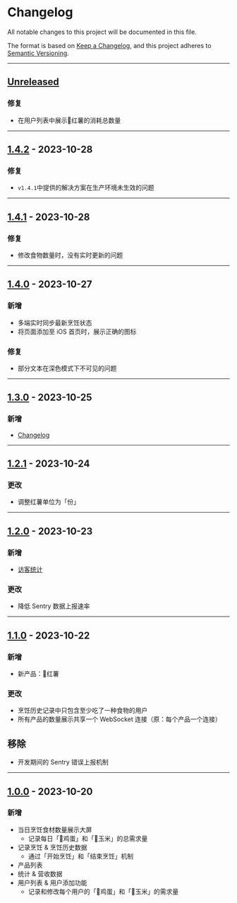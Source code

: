 # Changelog

All notable changes to this project will be documented in this file.

The format is based on [Keep a Changelog](https://keepachangelog.com/en/1.0.0/),
and this project adheres to [Semantic Versioning](https://semver.org/spec/v2.0.0.html).

---

## [Unreleased]

### 修复

- 在用户列表中展示🍠红薯的消耗总数量

---

## [1.4.2] - 2023-10-28

### 修复

- `v1.4.1`中提供的解决方案在生产环境未生效的问题 

---

## [1.4.1] - 2023-10-28

### 修复

- 修改食物数量时，没有实时更新的问题

---

## [1.4.0] - 2023-10-27

### 新增

- 多端实时同步最新烹饪状态
- 将页面添加至 iOS 首页时，展示正确的图标

### 修复

- 部分文本在深色模式下不可见的问题

---

## [1.3.0] - 2023-10-25

### 新增

- [Changelog](/changelog)

---

## [1.2.1] - 2023-10-24

### 更改

- 调整红薯单位为「份」

---

## [1.2.0] - 2023-10-23

### 新增

- [访客统计](/analytics)

### 更改

- 降低 Sentry 数据上报速率

---

## [1.1.0] - 2023-10-22

### 新增

- 新产品：🍠红薯

### 更改

- 烹饪历史记录中只包含至少吃了一种食物的用户
- 所有产品的数量展示共享一个 WebSocket 连接（原：每个产品一个连接）

## 移除

- 开发期间的 Sentry 错误上报机制

---

## [1.0.0] - 2023-10-20

### 新增

- 当日烹饪食材数量展示大屏
  - 记录每日「🥚鸡蛋」和「🌽玉米」的总需求量
- 记录烹饪 & 烹饪历史数据
  - 通过「开始烹饪」和「结束烹饪」机制
- 产品列表
- 统计 & 营收数据
- 用户列表 & 用户添加功能
  - 记录和修改每个用户的「🥚鸡蛋」和「🥚玉米」的需求量

[unreleased]: https://github.com/muxinqi/breakfast_tracker/compare/v1.4.2...HEAD
[1.4.2]: https://github.com/muxinqi/breakfast_tracker/compare/v1.4.1...v1.4.2
[1.4.1]: https://github.com/muxinqi/breakfast_tracker/compare/v1.4.0...v1.4.1
[1.4.0]: https://github.com/muxinqi/breakfast_tracker/compare/v1.3.0...v1.4.0
[1.3.0]: https://github.com/muxinqi/breakfast_tracker/compare/v1.2.1...v1.3.0
[1.2.1]: https://github.com/muxinqi/breakfast_tracker/compare/v1.2.0...v1.2.1
[1.2.0]: https://github.com/muxinqi/breakfast_tracker/compare/v1.1.0...v1.2.0
[1.1.0]: https://github.com/muxinqi/breakfast_tracker/compare/v1.0.0...v1.1.0
[1.0.0]: https://github.com/muxinqi/breakfast_tracker/releases/tag/v1.0.0
